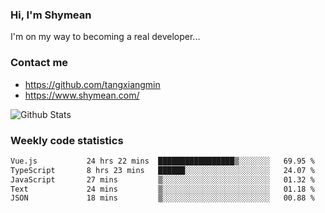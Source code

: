 ### Hi, I'm Shymean

I'm on my way to becoming a real developer...

### Contact me

- <https://github.com/tangxiangmin>
- <https://www.shymean.com/>

![Github Stats](https://github-readme-stats.vercel.app/api?username=tangxiangmin&show_icons=true&theme=dark)


###  Weekly code statistics

<!--START_SECTION:waka-->

```txt
Vue.js           24 hrs 22 mins  █████████████████▒░░░░░░░   69.95 %
TypeScript       8 hrs 23 mins   ██████░░░░░░░░░░░░░░░░░░░   24.07 %
JavaScript       27 mins         ▒░░░░░░░░░░░░░░░░░░░░░░░░   01.32 %
Text             24 mins         ▒░░░░░░░░░░░░░░░░░░░░░░░░   01.18 %
JSON             18 mins         ▒░░░░░░░░░░░░░░░░░░░░░░░░   00.88 %
```

<!--END_SECTION:waka-->